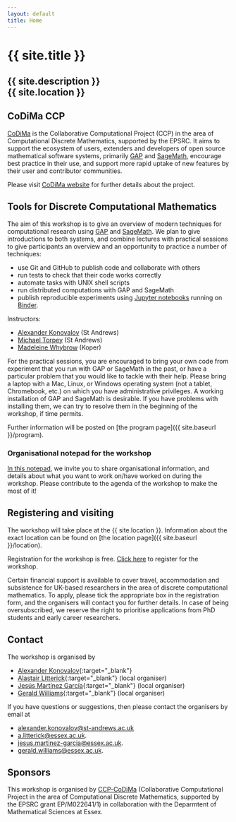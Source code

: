 ```yaml
---
layout: default
title: Home
---
```


# {{ site.title }}

## {{ site.description }}<br> {{ site.location }}

## CoDiMa CCP

[CoDiMa](https://www.codima.ac.uk/) is the Collaborative Computational
Project (CCP) in the area of Computational Discrete Mathematics,
supported by the EPSRC. It aims to support the ecosystem of users,
extenders and developers of open source mathematical software systems,
primarily [GAP](http://www.gap-system.org/) and [SageMath](http://www.sagemath.org/),
encourage best practice in their use, and support more rapid uptake of
new features by their user and contributor communities.

Please visit [CoDiMa website](https://www.codima.ac.uk/) for further 
details about the project.

## Tools for Discrete Computational Mathematics

The aim of this workshop is to give an overview of modern techniques
for computational research using [GAP](http://www.gap-system.org/)
and [SageMath](http://www.sagemath.org/). We plan to give introductions
to both systems, and combine lectures with practical sessions to give
participants an overview and an opportunity to practice a number of
techniques:
- use Git and GitHub to publish code and collaborate with others
- run tests to check that their code works correctly
- automate tasks with UNIX shell scripts
- run distributed computations with GAP and SageMath
- publish reproducible experiments using
[Jupyter notebooks](https://jupyter.org/) running on [Binder](https://mybinder.org/).

Instructors:
- [Alexander Konovalov](https://alex-konovalov.github.io/) (St Andrews)
- [Michael Torpey](https://mtorpey.github.io/) (St Andrews)
- [Madeleine Whybrow](https://madeleinewhybrow.wordpress.com/) (Koper)

For the practical sessions, you are encouraged to bring your own code
from experiment that you run with GAP or SageMath in the past, or
have a particular problem that you would like to tackle with their
help. Please bring a laptop with a Mac, 
Linux, or Windows operating system (not a tablet, Chromebook, etc.) 
on which you have administrative privileges. A working installation
of GAP and SageMath is desirable. If you have problems with installing
them, we can try to resolve them in the beginning of the workshop,
if time permits.

Further information will be posted on [the program page]({{ site.baseurl }}/program).

### Organisational notepad for the workshop

[In this notepad](https://hackmd.io/@W4sMOUZpT_GtoAgUp_7a9Q/rkjb7t6TS),
we invite you to share organisational information, and details about
what you want to work on/have worked on during the workshop. Please 
contribute to the agenda of the workshop to make the most of it!

## Registering and visiting

The workshop will take place at the {{ site.location }}. Information
about the exact location can be found on
[the location page]({{ site.baseurl }}/location).

Registration for the workshop is free.
[Click here](https://www.eventbrite.co.uk/e/tools-for-discrete-computational-mathematics-tickets-85829389013)
to register for the workshop.

Certain financial support is available to cover travel, accommodation
and subsistence for UK-based researchers in the area of discrete
computational mathematics. To apply, please tick the appropriate box
in the registration form, and the organisers will contact you for
further details. In case of being oversubscribed, we reserve the right
to prioritise applications from PhD students and early career researchers.


## <a name="contact"></a> Contact

The workshop is organised by

* [Alexander Konovalov](https://alex-konovalov.github.io/year-archive/){:target="_blank"}
* [Alastair Litterick](https://www.essex.ac.uk/people/litte00606/alastair-litterick){:target="_blank"} (local organiser)
* [Jesús Martínez García](http://jesusmartinezgarcia.net/){:target="_blank"} (local organiser)
* [Gerald Williams](https://www.essex.ac.uk/people/willi77405/gerald-williams){:target="_blank"} (local organiser)

If you have questions or suggestions, then please contact the organisers by
email at
* [alexander.konovalov@st-andrews.ac.uk](mailto:alexander.konovalov@st-andrews.ac.uk)
* [a.litterick@essex.ac.uk](mailto:a.litterick@essex.ac.uk).
* [jesus.martinez-garcia@essex.ac.uk](mailto:jesus.martinez-garcia@essex.ac.uk).
* [gerald.williams@essex.ac.uk](mailto:gerald.williams@essex.ac.uk).

## Sponsors

This workshop is organised by [CCP-CoDiMa](http://www.codima.ac.uk)
(Collaborative Computational Project in the area of Computational
Discrete Mathematics, supported by the EPSRC grant EP/M022641/1)
in collaboration with the Deparmtent of Mathematical Sciences at Essex.


